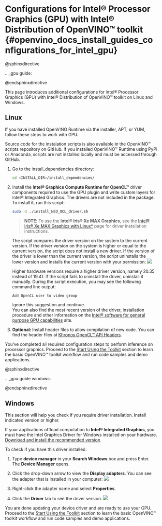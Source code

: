 # Configurations for Intel® Processor Graphics (GPU) with Intel® Distribution of OpenVINO™ toolkit {#openvino_docs_install_guides_configurations_for_intel_gpu}


@sphinxdirective

.. _gpu guide:

@endsphinxdirective


This page introduces additional configurations for Intel® Processor Graphics (GPU) with Intel® Distribution of OpenVINO™ toolkit on Linux and Windows.

## Linux

If you have installed OpenVINO Runtime via the installer, APT, or YUM, follow these steps to work with GPU.

Source code for the instalation scripts is also available in the OpenVINO™ scripts repository on GitHub. If you installed OpenVINO™ Runtime using PyPI or Anaconda, scripts are not installed locally and must be accessed through GitHub.

1. Go to the install_dependencies directory:
   ```sh
   cd <INSTALL_DIR>/install_dependencies/
   ```

2. Install the **Intel® Graphics Compute Runtime for OpenCL™** driver components required to use the GPU plugin and write custom layers for Intel® Integrated Graphics. The drivers are not included in the package. To install it, run this script:
   ```sh
   sudo -E ./install_NEO_OCL_driver.sh
   ```
   > **NOTE**: To use the **Intel® Iris® Xe MAX Graphics**, see the [Intel® Iris® Xe MAX Graphics with Linux*](https://dgpu-docs.intel.com/devices/iris-xe-max-graphics/index.html) page for driver installation instructions.
   
   The script compares the driver version on the system to the current version. If the driver version on the system is higher or equal to the current version, the script does 
   not install a new driver. If the version of the driver is lower than the current version, the script uninstalls the lower version and installs the current version with your permission:
   ![](../img/NEO_check_agreement.png) 

   Higher hardware versions require a higher driver version, namely 20.35 instead of 19.41. If the script fails to uninstall the driver, uninstall it manually. During the script execution, you may see the following command line output:  
   ```sh
   Add OpenCL user to video group    
   ```
   Ignore this suggestion and continue.<br>
   You can also find the most recent version of the driver, installation procedure and other information on the [Intel® software for general purpose GPU capabilities](https://dgpu-docs.intel.com/index.html) site.

3. **Optional:** Install header files to allow compilation of new code. You can find the header files at [Khronos OpenCL™ API Headers](https://github.com/KhronosGroup/OpenCL-Headers.git).

You've completed all required configuration steps to perform inference on processor graphics. 
Proceed to the <a href="openvino_docs_install_guides_installing_openvino_linux.html#get-started">Start Using the Toolkit</a> section to learn the basic OpenVINO™ toolkit workflow and run code samples and demo applications.

@sphinxdirective

.. _gpu guide windows:

@endsphinxdirective

## Windows

This section will help you check if you require driver installation. Install indicated version or higher.

If your applications offload computation to **Intel® Integrated Graphics**, you must have the Intel Graphics Driver for Windows installed on your hardware.
[Download and install the recommended version](https://downloadcenter.intel.com/download/30079/Intel-Graphics-Windows-10-DCH-Drivers). 

To check if you have this driver installed:

1. Type **device manager** in your **Search Windows** box and press Enter. The **Device Manager** opens.

2. Click the drop-down arrow to view the **Display adapters**. You can see the adapter that is installed in your computer:
   ![](../img/DeviceManager.PNG)

3. Right-click the adapter name and select **Properties**.

4. Click the **Driver** tab to see the driver version. 
   ![](../img/DeviceDriverVersion.PNG)

You are done updating your device driver and are ready to use your GPU. Proceed to the <a href="openvino_docs_install_guides_installing_openvino_windows.html#get-started">Start Using the Toolkit</a> section to learn the basic OpenVINO™ toolkit workflow and run code samples and demo applications.


